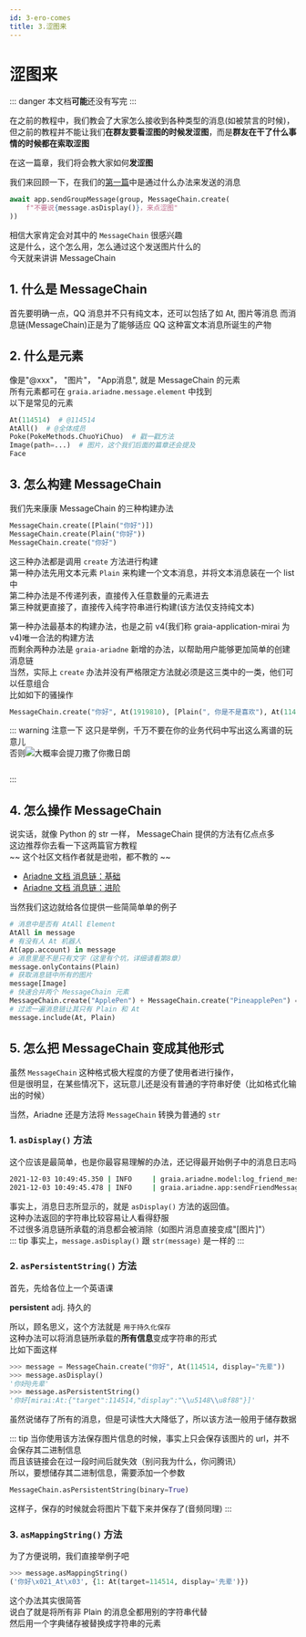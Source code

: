 ```yaml
---
id: 3-ero-comes
title: 3.涩图来
---
```


# 涩图来

::: danger
本文档**可能**还没有写完
:::

在之前的教程中，我们教会了大家怎么接收到各种类型的消息(如被禁言的时候)，但之前的教程并不能让我们**在群友要看涩图的时候发涩图**，而是**群友在干了什么事情的时候都在索取涩图**

在这一篇章，我们将会教大家如何**发涩图**

我们来回顾一下，在我们的[第一篇](1_hello_ero)中是通过什么办法来发送的消息

```python
await app.sendGroupMessage(group, MessageChain.create(
    f"不要说{message.asDisplay()}，来点涩图"
))
```

相信大家肯定会对其中的 `MessageChain` 很感兴趣  
这是什么，这个怎么用，怎么通过这个发送图片什么的  
今天就来讲讲 MessageChain

## 1. 什么是 MessageChain

首先要明确一点，QQ 消息并不只有纯文本，还可以包括了如 At, 图片等消息
而消息链(MessageChain)正是为了能够适应 QQ 这种富文本消息所诞生的产物

## 2. 什么是元素

像是"@xxx"， "图片"， "App消息", 就是 MessageChain 的元素  
所有元素都可在 `graia.ariadne.message.element` 中找到  
以下是常见的元素

```python
At(114514)  # @114514
AtAll()  # @全体成员
Poke(PokeMethods.ChuoYiChuo)  # 戳一戳方法
Image(path=...)  # 图片，这个我们后面的篇章还会提及
Face
```

## 3. 怎么构建 MessageChain

我们先来康康 MessageChain 的三种构建办法

```python
MessageChain.create([Plain("你好")])
MessageChain.create(Plain("你好"))
MessageChain.create("你好")
```

这三种办法都是调用 `create` 方法进行构建  
第一种办法先用文本元素 `Plain` 来构建一个文本消息，并将文本消息装在一个 list 中  
第二种办法是不传递列表，直接传入任意数量的元素进去  
第三种就更直接了，直接传入纯字符串进行构建(该方法仅支持纯文本)  

第一种办法最基本的构建办法，也是之前 v4(我们称 graia-application-mirai 为 v4)唯一合法的构建方法  
而剩余两种办法是 `graia-ariadne` 新增的办法，以帮助用户能够更加简单的创建消息链  
当然，实际上 `create` 办法并没有严格限定方法就必须是这三类中的一类，他们可以任意组合  
比如如下的骚操作

```python
MessageChain.create("你好", At(1919810), [Plain(", 你是不是喜欢"), At(114514)])
```

::: warning 注意一下
这只是举例，千万不要在你的业务代码中写出这么离谱的玩意儿  
<Curtain type="warning">否则<MoreInfo words="蓝玻璃块"><img src="/images/3_BGB_watching.webp"></MoreInfo>大概率会提刀撒了你</Curtain><Curtain type="warning">撒日朗</Curtain>
<div style="height:1em"></div>
:::

## 4. 怎么操作 MessageChain

说实话，就像 Python 的 str 一样， MessageChain 提供的方法有亿点点多  
这边推荐你去看一下这两篇官方教程  
~~ 这个社区文档作者就是逊啦，都不教的 ~~  

- [Ariadne 文档 消息链：基础](https://graia.readthedocs.io/basic/msg-chain/)  
- [Ariadne 文档 消息链：进阶](https://graia.readthedocs.io/advance/msg-chain/)  

当然我们这边就给各位提供一些简简单单的例子

```python
# 消息中是否有 AtAll Element
AtAll in message
# 有没有人 At 机器人
At(app.account) in message
# 消息里是不是只有文字（这里有个坑，详细请看第8章）
message.onlyContains(Plain)
# 获取消息链中所有的图片
message[Image]
# 快速合并两个 MessageChain 元素
MessageChain.create("ApplePen") + MessageChain.create("PineapplePen") == MessageChain.create("ApplePenPineapplePen")
# 过滤一遍消息链让其只有 Plain 和 At
message.include(At, Plain)
```

## 5. 怎么把 MessageChain 变成其他形式

虽然 `MessageChain` 这种格式极大程度的方便了使用者进行操作，  
但是很明显，在某些情况下，这玩意儿还是没有普通的字符串好使（比如格式化输出的时候）

当然，Ariadne 还是方法将 `MessageChain` 转换为普通的 `str`

### 1. `asDisplay()` 方法

这个应该是最简单，也是你最容易理解的办法，还记得最开始例子中的消息日志吗

```bash
2021-12-03 10:49:45.350 | INFO     | graia.ariadne.model:log_friend_message:114 - 1919810: [Graiax(114514)] -> '你好'
2021-12-03 10:49:45.478 | INFO     | graia.ariadne.app:sendFriendMessage:114 - [BOT 1919810] Friend(114514) <- '不要说你好，来点涩图'
```

事实上，消息日志所显示的，就是 `asDisplay()` 方法的返回值。  
这种办法返回的字符串比较容易让人看得舒服  
不过很多消息链所承载的消息都会被消除（如图片消息直接变成"[图片]"）  
::: tip
事实上，`message.asDisplay()` 跟 `str(message)` 是一样的
:::

### 2. `asPersistentString()` 方法

首先，先给各位上一个英语课  

**persistent** adj. 持久的  

所以，顾名思义，这个方法就是 ` 用于持久化保存 `  
这种办法可以将消息链所承载的**所有信息**变成字符串的形式  
比如下面这样

```python
>>> message = MessageChain.create("你好", At(114514, display="先辈"))
>>> message.asDisplay()
'你好@先辈'
>>> message.asPersistentString()
'你好[mirai:At:{"target":114514,"display":"\\u5148\\u8f88"}]'
```

虽然说储存了所有的消息，但是可读性大大降低了，所以该方法一般用于储存数据

::: tip
当你使用该方法保存图片信息的时候，事实上只会保存该图片的 url，并不会保存其二进制信息  
而且该链接会在过一段时间后就失效（别问我为什么，你问腾讯）  
所以，要想储存其二进制信息，需要添加一个参数

```python
MessageChain.asPersistentString(binary=True)
```

这样子，保存的时候就会将图片下载下来并保存了(音频同理)
:::

### 3. `asMappingString()` 方法

为了方便说明，我们直接举例子吧

```python
>>> message.asMappingString()
('你好\x021_At\x03', {1: At(target=114514, display='先辈')})
```

这个办法其实很简答  
说白了就是将所有非 Plain 的消息全都用别的字符串代替  
然后用一个字典储存被替换成字符串的元素
